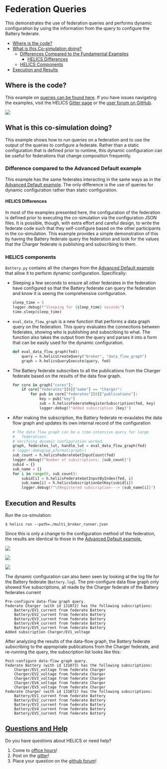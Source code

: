 # Federation Queries

This demonstrates the use of federation queries and performs dynamic configuration by using the information from the query to configure the Battery federate.

- [Where is the code?](#where-is-the-code)
- [What is this Co-simulation doing?](#what-is-this-co-simulation-doing)
  - [Differences Compared to the Fundamental Examples](#differences-compared-to-the-advanced-default-example)
    - [HELICS Differences](#helics-differences)
  - [HELICS Components](#helics-components)
- [Execution and Results](#execution-and-results)

## Where is the code?

This example on [queries can be found here](https://github.com/GMLC-TDC/HELICS-Examples/tree/main/user_guide_examples/advanced/advanced_message_comm/query). If you have issues navigating the examples, visit the HELICS [Gitter page](https://gitter.im/GMLC-TDC/HELICS) or the [user forum on GitHub](https://github.com/GMLC-TDC/HELICS/discussions).

[![](../../../img/advanced_query_github.png)](https://github.com/GMLC-TDC/HELICS-Examples/tree/main/user_guide_examples/advanced)

## What is this co-simulation doing?

This example shows how to run queries on a federation and to use the output of the queries to configure a federate. Rather than a static configuration that is defined prior to runtime, this dynamic configuration can be useful for federations that change composition frequently.

### Difference compared to the Advanced Default example

This example has the same federates interacting in the same ways as in the [Advanced Default example](./advanced_default.md). The only difference is the use of queries for dynamic configuration rather than static configuration.

#### HELICS Differences

In most of the examples presented here, the configuration of the federation is defined prior to executing the co-simulation via the configuration JSON files. It is possible, though, with extra effort and careful design, to write the federate code such that they self-configure based on the other participants in the co-simulation. This example provides a simple demonstration of this by having the Battery federate query the federation and look for the values that the Charger federate is publishing and subscribing to them.

### HELICS components

`Battery.py` contains all the changes from the [Advanced Default example](./advanced_default.md) that allow it to perform dynamic configuration. Specifically:

- Sleeping a few seconds to ensure all other federates in the federation have configured so that the Battery federate can query the federation and know it is seeing the comprehensive configuration.

  ```python
  sleep_time = 5
  logger.debug(f"Sleeping for {sleep_time} seconds")
  time.sleep(sleep_time)
  ```

- `eval_data_flow_graph` is a new function that performs a data graph query on the federation. This query evaluates the connections between federates, showing who is publishing and subscribing to what. The function also takes the output from the query and parses it into a form that can be easily used for the dynamic configuration.

  ```python
  def eval_data_flow_graph(fed):
      query = h.helicsCreateQuery("broker", "data_flow_graph")
      graph = h.helicsQueryExecute(query, fed)
  ```

- The Battery federate subscribes to all the publications from the Charger federate based on the results of the data flow graph.

  ```python
  for core in graph["cores"]:
      if core["federates"][0]["name"] == "Charger":
          for pub in core["federates"][0]["publications"]:
              key = pub["key"]
              sub = h.helicsFederateRegisterSubscription(fed, key)
              logger.debug(f"Added subscription {key}")
  ```

- After making the subscription, the Battery federate re-evaulates the data flow graph and updates its own internal record of the configuration

  ```python
  # The data flow graph can be a time-intensive query for large
  #   federations
  # Verifying dynamic configuration worked.
  graph, federates_lut, handle_lut = eval_data_flow_graph(fed)
  # logger.debug(pp.pformat(graph))
  sub_count = h.helicsFederateGetInputCount(fed)
  logger.debug(f"Number of subscriptions: {sub_count}")
  subid = {}
  sub_name = {}
  for i in range(0, sub_count):
      subid[i] = h.helicsFederateGetInputByIndex(fed, i)
      sub_name[i] = h.helicsSubscriptionGetKey(subid[i])
      logger.debug(f"\tRegistered subscription---> {sub_name[i]}")
  ```

## Execution and Results

Run the co-simulation:

`$ helics run --path=./multi_broker_runner.json`

Since this is only a change to the configuration method of the federation, the results are identical to those in the [Advanced Default example.](./advanced_default.md)

![](../../../img/advanced_query_charging_power.png)

![](../../../img/advanced_query_estimated_SOCs.png)

![](../../../img/advanced_query_battery_SOCs.png)

The dynamic configuration can also been seen by looking at the log file for the Battery federate (`Battery.log`). The pre-configure data flow graph only showed five subscriptions, all made by the Charger federate of the Battery federates current

```shell
Pre-configure data-flow graph query.
Federate Charger (with id 131072) has the following subscriptions:
    Battery/EV1_current from federate Battery
    Battery/EV2_current from federate Battery
    Battery/EV3_current from federate Battery
    Battery/EV4_current from federate Battery
    Battery/EV5_current from federate Battery
Added subscription Charger/EV1_voltage
```

After analyzing the results of the data-flow graph, the Battery federate subscribing to the appropriate publications from the Charger federate, and re-running the query, the subscription list looks like this:

```shell
Post-configure data-flow graph query.
Federate Battery (with id 131073) has the following subscriptions:
    Charger/EV1_voltage from federate Charger
    Charger/EV2_voltage from federate Charger
    Charger/EV3_voltage from federate Charger
    Charger/EV4_voltage from federate Charger
    Charger/EV5_voltage from federate Charger
Federate Charger (with id 131072) has the following subscriptions:
    Battery/EV1_current from federate Battery
    Battery/EV2_current from federate Battery
    Battery/EV3_current from federate Battery
    Battery/EV4_current from federate Battery
    Battery/EV5_current from federate Battery
```

## [Questions and Help](../../support.md)

Do you have questions about HELICS or need help?

1. Come to [office hours](mailto:helicsteam@helics.org)!
2. Post on the [gitter](https://gitter.im/GMLC-TDC/HELICS)!
3. Place your question on the [github forum](https://github.com/GMLC-TDC/HELICS/discussions)!
